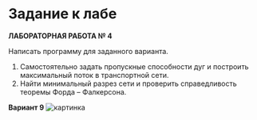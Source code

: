 # Задание к лабе

**ЛАБОРАТОРНАЯ РАБОТА № 4**


Написать программу для заданного варианта.
1. Самостоятельно задать пропускные способности дуг и построить максимальный поток в
транспортной сети.
2. Найти минимальный разрез сети и проверить справедливость теоремы Форда –
Фалкерсона.

**Вариант 9**
![картинка](https://yandex.ru/collections/card/5ae6c771acbcf6dfdd47716f/)